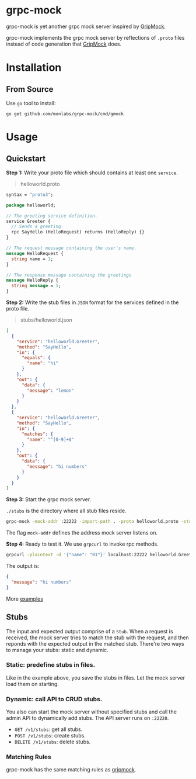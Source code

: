 # grpc-mock
grpc-mock is yet another grpc mock server inspired by [GripMock](https://github.com/tokopedia/gripmock).

grpc-mock implements the grpc mock server by reflections of `.proto` files instead of code generation that [GripMock](https://github.com/tokopedia/gripmock) does.

# Installation
## From Source
Use `go` tool to install:
```shell
go get github.com/monlabs/grpc-mock/cmd/gmock
```
# Usage
## Quickstart
**Step 1:** Write your proto file which should contains at least one `service`.
> helloworld.proto
```protobuf
syntax = "proto3";

package helloworld;

// The greeting service definition.
service Greeter {
  // Sends a greeting
  rpc SayHello (HelloRequest) returns (HelloReply) {}
}

// The request message containing the user's name.
message HelloRequest {
  string name = 1;
}

// The response message containing the greetings
message HelloReply {
  string message = 1;
}
```
**Step 2:** Write the stub files in `JSON` format for the services defined in the proto file.
> stubs/helloworld.json
```JSON
[
  {
    "service": "helloworld.Greeter",
    "method": "SayHello",
    "in": {
      "equals": {
        "name": "hi"
      }
    },
    "out": {
      "data": {
        "message": "lemon"
      }
    }
  },
  {
    "service": "helloworld.Greeter",
    "method": "SayHello",
    "in": {
      "matches": {
        "name": "^[0-9]+$"
      }
    },
    "out": {
      "data": {
        "message": "hi numbers"
      }
    }
  }
]
```
**Step 3:** Start the grpc mock server.

`./stubs` is the directory where all stub files reside.
```Bash
grpc-mock -mock-addr :22222 -import-path . -proto helloworld.proto -stub-dir ./stubs
```
The flag `mock-addr` defines the address mock server listens on.

**Step 4:** Ready to test it.
We use `grpcurl` to invoke rpc methods.
```Bash
grpcurl -plaintext -d '{"name": "01"}' localhost:22222 helloworld.Greeter/SayHello
```
The output is:
```JSON
{
  "message": "hi numbers"
}
```
More [examples](https://github.com/monlabs/grpc-mock/tree/main/examples)
## Stubs
The input and expected output comprise of a `Stub`. When a request is received, the mock server tries to match the stub with the request, and then reponds with the expected output in the matched stub. There're two ways to manage your stubs: static and dynamic.
### Static: predefine stubs in files.
Like in the example above, you save the stubs in files. Let the mock server load them on starting.
### Dynamic: call API to CRUD stubs.
You also can start the mock server without specified stubs and call the admin API to dynamically add stubs. The API server runs on `:22220`. 

- `GET /v1/stubs`: get all stubs.
- `POST /v1/stubs`: create stubs.
- `DELETE /v1/stubs`: delete stubs.

### Matching Rules
grpc-mock has the same matching rules as [gripmock](https://github.com/tokopedia/gripmock).
